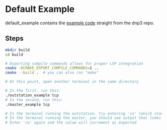 # Default Example

default_example contains the [example code](https://github.com/stepfunc/dnp3/tree/1.6.0/ffi/bindings/c) straight from the dnp3 repo.

## Steps

```bash
mkdir build
cd build

# Exporting compile commands allows for proper LSP integration
cmake -DCMAKE_EXPORT_COMPILE_COMMANDS=1 ..
cmake --build .  # you can also run "make"

# At this point, open another terminal in the same directory

# In the first, run this:
./outstation_example tcp
# In the second, run this:
./master_example tcp

# In the terminal running the outstation, try entering 'co' (which stands for counter)
# In the terminal running the master, you should see output that looks like 'Counter 7: Value=1 Flags=0x01 Time=0'
# Enter 'co' again and the value will increment as expected
```
